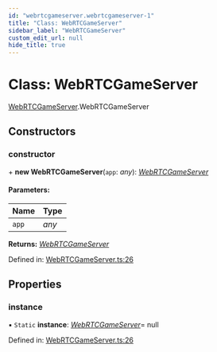 ```yaml
---
id: "webrtcgameserver.webrtcgameserver-1"
title: "Class: WebRTCGameServer"
sidebar_label: "WebRTCGameServer"
custom_edit_url: null
hide_title: true
---
```


# Class: WebRTCGameServer

[WebRTCGameServer](../modules/webrtcgameserver.md).WebRTCGameServer

## Constructors

### constructor

\+ **new WebRTCGameServer**(`app`: *any*): [*WebRTCGameServer*](webrtcgameserver.webrtcgameserver-1.md)

#### Parameters:

Name | Type |
:------ | :------ |
`app` | *any* |

**Returns:** [*WebRTCGameServer*](webrtcgameserver.webrtcgameserver-1.md)

Defined in: [WebRTCGameServer.ts:26](https://github.com/xr3ngine/xr3ngine/blob/77d12cea0/packages/gameserver/src/WebRTCGameServer.ts#L26)

## Properties

### instance

▪ `Static` **instance**: [*WebRTCGameServer*](webrtcgameserver.webrtcgameserver-1.md)= null

Defined in: [WebRTCGameServer.ts:26](https://github.com/xr3ngine/xr3ngine/blob/77d12cea0/packages/gameserver/src/WebRTCGameServer.ts#L26)
